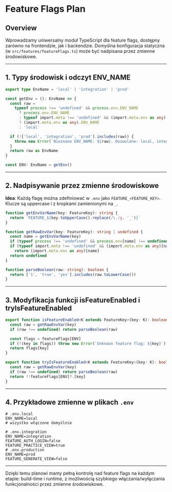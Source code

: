 # Feature Flags Plan

## Overview

Wprowadzamy uniwersalny moduł TypeScript dla feature flags, dostępny zarówno na frontendzie, jak i backendzie. Domyślna konfiguracja statyczna (w `src/features/featureFlags.ts`) może być nadpisana przez zmienne środowiskowe.

---

## 1. Typy środowisk i odczyt ENV_NAME

```ts
export type EnvName = 'local' | 'integration' | 'prod'

const getEnv = (): EnvName => {
  const raw =
    typeof process !== 'undefined' && process.env.ENV_NAME
      ? process.env.ENV_NAME
      : typeof import.meta !== 'undefined' && (import.meta.env as any).ENV_NAME
      ? (import.meta.env as any).ENV_NAME
      : 'local'

  if (!['local', 'integration', 'prod'].includes(raw)) {
    throw new Error(`Nieznane ENV_NAME: ${raw}. Dozwolone: local, integration, prod`)
  }
  return raw as EnvName
}

const ENV: EnvName = getEnv()
```

---

## 2. Nadpisywanie przez zmienne środowiskowe

**Idea**: Każdą flagę można zdefiniować w `.env` jako `FEATURE_<FEATURE_KEY>`. Klucze są uppercase i z kropkami zamienionymi na `_`.

```ts
function getEnvVarName(key: FeatureKey): string {
  return `FEATURE_${key.toUpperCase().replace(/\./g, '_')}`
}

function getRawEnvVar(key: FeatureKey): string | undefined {
  const name = getEnvVarName(key)
  if (typeof process !== 'undefined' && process.env[name] !== undefined) return process.env[name]
  if (typeof import.meta !== 'undefined' && (import.meta.env as any)[name] !== undefined)
    return (import.meta.env as any)[name]
  return undefined
}

function parseBoolean(raw: string): boolean {
  return ['1', 'true', 'yes'].includes(raw.toLowerCase())
}
```

---

## 3. Modyfikacja funkcji isFeatureEnabled i tryIsFeatureEnabled

```ts
export function isFeatureEnabled<K extends FeatureKey>(key: K): boolean {
  const raw = getRawEnvVar(key)
  if (raw !== undefined) return parseBoolean(raw)

  const flags = featureFlags[ENV]
  if (!(key in flags)) throw new Error(`Unknown feature flag: ${key}`)
  return flags[key]
}

export function tryIsFeatureEnabled<K extends FeatureKey>(key: K): boolean {
  const raw = getRawEnvVar(key)
  if (raw !== undefined) return parseBoolean(raw)
  return !!featureFlags[ENV]?.[key]
}
```

---

## 4. Przykładowe zmienne w plikach `.env`

```env
# .env.local
ENV_NAME=local
# wszystko włączone domyślnie

# .env.integration
ENV_NAME=integration
FEATURE_AUTH_LOGIN=false
FEATURE_PRACTICE_VIEW=true
# .env.production
ENV_NAME=prod
FEATURE_GENERATE_VIEW=false
```

---

Dzięki temu planowi mamy pełną kontrolę nad feature flags na każdym etapie: build-time i runtime, z możliwością szybkiego włączania/wyłączania funkcjonalności przez zmienne środowiskowe. 
